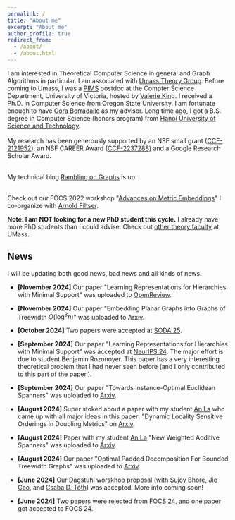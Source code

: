 ```yaml
---
permalink: /
title: "About me"
excerpt: "About me"
author_profile: true
redirect_from: 
  - /about/
  - /about.html
---
```


I am interested in Theoretical Computer Science in general and Graph Algorithms in particular. I am associated with [Umass Theory Group](https://www.cics.umass.edu/research/area/theoretical-computer-science). Before coming to Umass, I was a <a href = "http://www.pims.math.ca/scientific/postdoctoral/postdoctoral-fellows#pdf-2018">PIMS</a> postdoc at the Compter Science Department, University of Victoria, hosted by <a href = "http://webhome.cs.uvic.ca/~val/">Valerie King</a>.  I received a Ph.D. in Computer Science from Oregon State University. I am fortunate enough to have <a href="http://blogs.oregonstate.edu/glencora/">Cora Borradaile</a> as my advisor. Long time ago, I got a B.S. degree in Computer Science (honors program) from <a href="http://en.hust.edu.vn/home">Hanoi University of Science and Technology</a>.  <br>
<br> My research has been generously supported by an NSF small grant  ([CCF-2121952](https://www.nsf.gov/awardsearch/showAward?AWD_ID=2121952)), an NSF CAREER Award ([CCF-2237288](https://www.nsf.gov/awardsearch/showAward?AWD_ID=2237288)) and a Google Research Scholar Award.

<br> My technical blog [Rambling on Graphs](https://minorfree.github.io) is up. <br>


<br> Check out our FOCS 2022 workshop "[Advances on Metric Embeddings](https://hackmd.io/@3S70qBUwTR6_CErLY2dm4A/SJfp46KGi)" I co-organize with [Arnold Filtser](https://arnold.filtser.com).
<br>

**Note: I am NOT looking for a new PhD student this cycle.** I already have more PhD students than I could advise. Check out [other theory faculty](https://theory.cs.umass.edu) at UMass.<br>

## News

I will be updating both good news, bad news and all kinds of news. 

 - **[November 2024]** Our paper "Learning Representations for Hierarchies with Minimal Support" was uploaded to [OpenReview](https://openreview.net/forum?id=HFS800reZK).

 - **[November 2024]** Our paper "Embedding Planar Graphs into Graphs of Treewidth $O(\log^3n)$" was uploaded to [Arxiv](https://arxiv.org/abs/2411.00216).
 
 - **[October 2024]** Two papers were accepted at [SODA 25](https://www.siam.org/conferences/cm/conference/soda25). 
 
- **[September 2024]** Our paper "Learning Representations for Hierarchies with Minimal Support" was accepted at [NeurIPS 24](https://nips.cc/virtual/2024/papers.html?filter=titles). The major effort is due to student Benjamin Rozonoyer. This paper has a very interesting theoretical problem that I had never seen before (and I only contributed to this part of the paper.).

 - **[September 2024]** Our paper "Towards Instance-Optimal Euclidean Spanners" was uploaded to [Arxiv](https://arxiv.org/abs/2409.08227).
 
 - **[August 2024]** Super stoked about a paper with my student [An La](https://anla-cs.github.io) who came up with all major ideas in this paper: "Dynamic Locality Sensitive Orderings in Doubling Metrics" on [Arxiv](https://arxiv.org/abs/2408.14617).
  
 - **[August 2024]** Paper with my student [An La](https://anla-cs.github.io) "New Weighted Additive Spanners" was uploaded to [Arxiv](https://arxiv.org/abs/2408.14638).
 
 - **[August 2024]** Our paper "Optimal Padded Decomposition For Bounded Treewidth Graphs" was uploaded to [Arxiv](https://arxiv.org/abs/2407.12230).
 
 - **[June 2024]** Our Dagstuhl worskhop proposal (with [Sujoy Bhore](https://sites.google.com/view/homepage-of-sujoy-bhore/home), [Jie Gao](https://sites.rutgers.edu/jie-gao/about/), and [Csaba D. Tóth](http://csabatoth.org)) was accepted. More info coming soon!

 - **[June 2024]** Two papers were rejected from [FOCS 24](https://focs.computer.org/2024/), and one paper got accepted to FOCS 24. 


 


